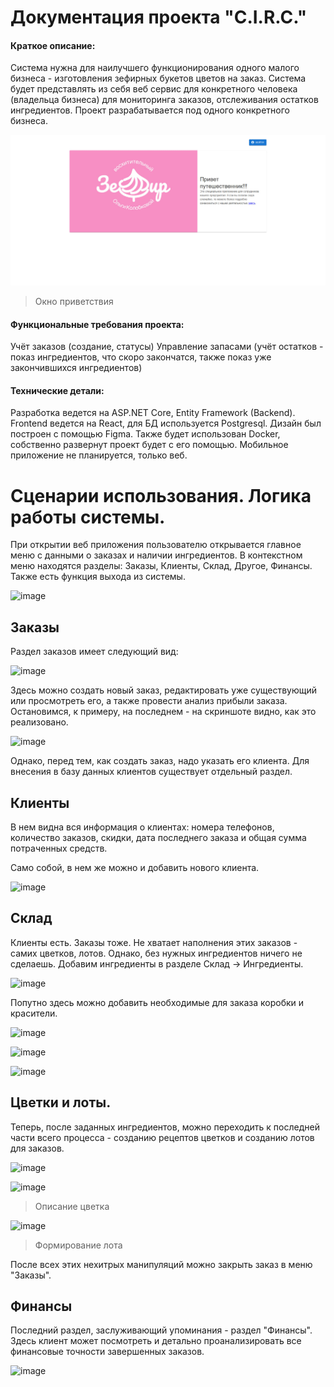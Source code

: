# Документация проекта "C.I.R.C."


#### **Краткое описание:**  
Cистема нужна для наилучшего функционирования одного малого бизнеса - изготовления зефирных букетов цветов на заказ. Система будет представлять из себя веб сервис для конкретного человека (владельца бизнеса) для мониторинга заказов, отслеживания остатков ингредиентов.
Проект разрабатывается под одного конкретного бизнеса.


![Окно приветствия](./images/welcome.jpg)

> Окно приветствия 



#### **Функциональные требования проекта:**
Учёт заказов (создание, статусы)
Управление запасами (учёт остатков - показ ингредиентов, что скоро закончатся, также показ уже закончившихся ингредиентов)

#### **Технические детали:**
Разработка ведется на ASP.NET Core, Entity Framework (Backend).
Frontend ведется на React, для БД используется Postgresql. Дизайн был построен с помощью Figma. Также будет использован Docker, собственно развернут проект будет с его помощью. Мобильное приложение не планируется, только веб.


# **Сценарии использования. Логика работы системы.**

При открытии веб приложения пользователю открывается главное меню с данными о заказах и наличии ингредиентов. В контекстном меню находятся разделы: Заказы, Клиенты, Склад, Другое, Финансы. Также есть функция выхода из системы.



![image](https://github.com/user-attachments/assets/a3097d5a-a8af-4bd4-b55e-a2699e88fcb6)



## Заказы 

Раздел заказов имеет следующий вид:

![image](https://github.com/user-attachments/assets/f52279f7-a357-40f0-86af-d0a12cc32c80)


Здесь можно создать новый заказ, редактировать уже существующий или просмотреть его, а также провести анализ прибыли заказа. Остановимся, к примеру, на последнем - на скриншоте видно, как это реализовано.

![image](https://github.com/user-attachments/assets/01d478bd-d72f-4dc5-afa1-17128cf079c6)



Однако, перед тем, как создать заказ, надо указать его клиента. Для внесения в базу данных клиентов существует отдельный раздел. 

## Клиенты

В нем видна вся информация о клиентах: номера телефонов, количество заказов, скидки, дата последнего заказа и общая сумма потраченных средств.

Само собой, в нем же можно и добавить нового клиента.

![image](https://github.com/user-attachments/assets/9257eb3b-d386-49c1-a33f-cebbefbb407b)


## Склад

Клиенты есть. Заказы тоже. Не хватает наполнения этих заказов - самих цветков, лотов. 
Однако, без нужных ингредиентов ничего не сделаешь. 
Добавим ингредиенты в разделе Склад -> Ингредиенты. 

![image](https://github.com/user-attachments/assets/abe8fe0e-5b7c-4006-956d-b527c009d7a4)


Попутно здесь можно добавить необходимые для заказа коробки и красители.

![image](https://github.com/user-attachments/assets/d4ce1fea-4b50-477f-a6c8-7c87980cba3a)


![image](https://github.com/user-attachments/assets/c25b9990-cc9b-48fa-aa23-687b967f8599)


![image](https://github.com/user-attachments/assets/bb33fc03-30d6-4ecb-8160-d2498e2075a7)


## Цветки и лоты. 

Теперь, после заданных ингредиентов, можно переходить к последней части всего процесса - созданию рецептов цветков и созданию лотов для заказов. 

![image](https://github.com/user-attachments/assets/384d382a-f444-453f-8e4d-5daba22db710)


![image](https://github.com/user-attachments/assets/4806cbbb-06f4-4b88-b5e5-e7fa8a719b6d)


> Описание цветка



![image](https://github.com/user-attachments/assets/72ee9034-0bc3-4132-bc3f-cc2a63b43187)

> Формирование лота

После всех этих нехитрых манипуляций можно закрыть заказ в меню "Заказы". 


## Финансы

Последний раздел, заслуживающий упоминания - раздел "Финансы". Здесь клиент может посмотреть и детально проанализировать все финансовые точности завершенных заказов.

![image](https://github.com/user-attachments/assets/2d84db2c-ebbf-4c47-a8f5-0a110f8e3740)
